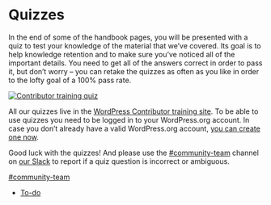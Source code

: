 # Quizzes

In the end of some of the handbook pages, you will be presented with a quiz to test your knowledge of the material that we’ve covered. Its goal is to help knowledge retention and to make sure you’ve noticed all of the important details. You need to get all of the answers correct in order to pass it, but don’t worry – you can retake the quizzes as often as you like in order to the lofty goal of a 100% pass rate.

[![Contributor training quiz](https://make.wordpress.org/community/files/2021/05/contributor-training-quizzes-698x1024.png)](https://make.wordpress.org/community/files/2021/05/contributor-training-quizzes.png)

All our quizzes live in the [WordPress Contributor training site](https://wordpress.org/contributor-training/). To be able to use quizzes you need to be logged in to your WordPress.org account. In case you don’t already have a valid WordPress.org account, [you can create one now](https://login.wordpress.org/register). 

Good luck with the quizzes! And please use the [#community-team](https://wordpress.slack.com/archives/C037W5S7X) channel on [our Slack](https://chat.wordpress.org) to report if a quiz question is incorrect or ambiguous.

[#community-team](https://make.wordpress.org/community/tag/community-team/)

*   [To-do](# "To-do")